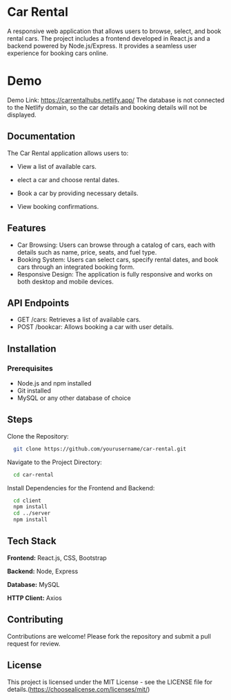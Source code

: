 
# Car Rental

A responsive web application that allows users to browse, select, and book rental cars. The project includes a frontend developed in React.js and a backend powered by Node.js/Express. It provides a seamless user experience for booking cars online.

# Demo

Demo Link: https://carrentalhubs.netlify.app/
The database is not connected to the Netlify domain, so the car details and booking details will not be displayed.

## Documentation

The Car Rental application allows users to:

- View a list of available cars.

- elect a car and choose rental dates.

- Book a car by providing necessary details.

- View booking confirmations.


## Features

- Car Browsing: Users can browse through a catalog of cars, each with details such as name, price, seats, and fuel type.
- Booking System: Users can select cars, specify rental dates, and book cars through an integrated booking form.
- Responsive Design: The application is fully responsive and works on both desktop and mobile devices.


## API Endpoints

- GET /cars: Retrieves a list of available cars.
- POST /bookcar: Allows booking a car with user details.


## Installation

### Prerequisites
- Node.js and npm installed
- Git installed
- MySQL or any other database of choice

## Steps

Clone the Repository:
```bash
  git clone https://github.com/yourusername/car-rental.git
```
Navigate to the Project Directory:
```bash
  cd car-rental
```
Install Dependencies for the Frontend and Backend:
```bash
  cd client
  npm install
  cd ../server
  npm install
```
    
## Tech Stack

**Frontend:** React.js, CSS, Bootstrap

**Backend:** Node, Express

**Database:** MySQL

**HTTP Client:** Axios


## Contributing

Contributions are welcome! Please fork the repository and submit a pull request for review.
## License

This project is licensed under the MIT License - see the LICENSE file for details.(https://choosealicense.com/licenses/mit/)


